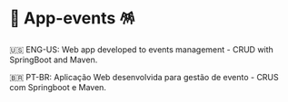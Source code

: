 # 🎉 App-events 🪅
🇺🇸 ENG-US:
Web app developed to events management - CRUD with SpringBoot and Maven.

🇧🇷 PT-BR:
Aplicação Web desenvolvida para gestão de evento - CRUS com Springboot e Maven.
